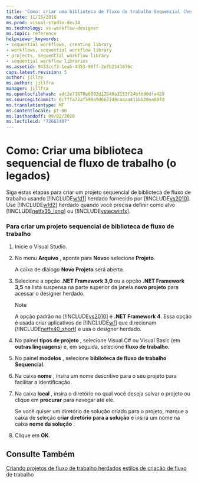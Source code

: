 ```yaml
---
title: 'Como: criar uma biblioteca de fluxo de trabalho Sequencial (herdada) | Microsoft Docs'
ms.date: 11/15/2016
ms.prod: visual-studio-dev14
ms.technology: vs-workflow-designer
ms.topic: reference
helpviewer_keywords:
- sequential workflows, creating library
- workflows, sequential workflow library
- projects, sequential workflow library
- sequential workflow libraries
ms.assetid: 9433ccf3-1eab-4d53-90ff-2e7b2341676c
caps.latest.revision: 5
author: jillre
ms.author: jillfra
manager: jillfra
ms.openlocfilehash: adc2e71678e6892d12640a3153f24bfb90dfa429
ms.sourcegitcommit: 6cfffa72af599a9d667249caaaa411bb28ea69fd
ms.translationtype: MT
ms.contentlocale: pt-BR
ms.lasthandoff: 09/02/2020
ms.locfileid: "72663407"
---
```

# <a name="how-to-create-a-sequential-workflow-library-legacy"></a>Como: Criar uma biblioteca sequencial de fluxo de trabalho (o legados)
Siga estas etapas para criar um projeto sequencial de biblioteca de fluxo de trabalho usando [!INCLUDE[wfd1](../includes/wfd1-md.md)] herdado fornecido por [!INCLUDE[vs2010](../includes/vs2010-md.md)]. Use [!INCLUDE[wfd2](../includes/wfd2-md.md)] herdado quando você precisa definir como alvo [!INCLUDE[netfx35_long](../includes/netfx35-long-md.md)] ou [!INCLUDE[vstecwinfx](../includes/vstecwinfx-md.md)].

### <a name="to-create-a-sequential-workflow-library-project"></a>Para criar um projeto sequencial de biblioteca de fluxo de trabalho

1. Inicie o Visual Studio.

2. No menu **Arquivo** , aponte para **Novo**e selecione **Projeto**.

     A caixa de diálogo **Novo Projeto** será aberta.

3. Selecione a opção **.NET Framework 3,0** ou a opção **.NET Framework 3,5** na lista suspensa na parte superior da janela **novo projeto** para acessar o designer herdado.

    > [!NOTE]
    > A opção padrão no [!INCLUDE[vs2010](../includes/vs2010-md.md)] é **.NET Framework 4**. Essa opção é usada criar aplicativos de [!INCLUDE[wf](../includes/wf-md.md)] que direcionam [!INCLUDE[netfx40_short](../includes/netfx40-short-md.md)] e usa o designer herdado.

4. No painel **tipos de projeto** , selecione Visual C# ou Visual Basic (em **outras linguagens**) e, em seguida, selecione **fluxo de trabalho**.

5. No painel **modelos** , selecione **biblioteca de fluxo de trabalho Sequencial**.

6. Na caixa **nome** , insira um nome descritivo para o seu projeto para facilitar a identificação.

7. Na caixa **local** , insira o diretório no qual você deseja salvar o projeto ou clique em **procurar** para navegar até ele.

     Se você quiser um diretório de solução criado para o projeto, marque a caixa de seleção **criar diretório para a solução** e insira um nome na caixa **nome da solução** .

8. Clique em **OK**.

## <a name="see-also"></a>Consulte Também
 [Criando projetos de fluxo de trabalho herdados](../workflow-designer/creating-legacy-workflow-projects.md) [estilos de criação de fluxo](https://msdn.microsoft.com/aacf4ec6-da05-4974-958a-974769dda739) de trabalho